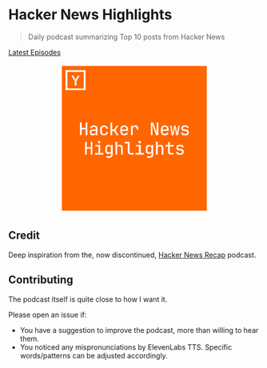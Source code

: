 # Hacker News Highlights

> Daily podcast summarizing Top 10 posts from Hacker News

[Latest Episodes](https://hacker-news-highlights.transistor.fm/)

<p align="center">
  <img src="cover.png" width="300">
</p>

## Credit

Deep inspiration from the, now discontinued, [Hacker News Recap](https://hackernewsrecap.buzzsprout.com) podcast.

## Contributing

The podcast itself is quite close to how I want it.

Please open an issue if:

- You have a suggestion to improve the podcast, more than willing to hear them.
- You noticed any mispronunciations by ElevenLabs TTS. Specific words/patterns can be adjusted accordingly.
